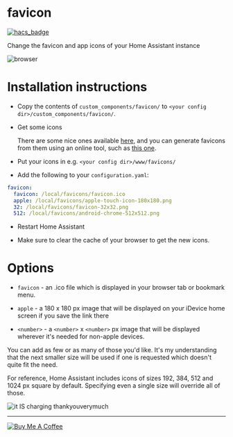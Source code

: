 favicon
=======

[![hacs_badge](https://img.shields.io/badge/HACS-Default-orange.svg)](https://github.com/custom-components/hacs)

Change the favicon and app icons of your Home Assistant instance

![browser](https://user-images.githubusercontent.com/1299821/62975860-ad283a80-be1b-11e9-836a-d58a1732fb21.png)

# Installation instructions

- Copy the contents of `custom_components/favicon/` to `<your config dir>/custom_components/favicon/`.

- Get some icons

  There are some nice ones available [here](https://github.com/home-assistant/home-assistant-assets/tree/master/Alternates), and you can generate favicons from them using an online tool, such as [this one](https://realfavicongenerator.net/).

- Put your icons in e.g. `<your config dir>/www/favicons/`

- Add the following to your `configuration.yaml`:

```yaml
favicon:
  favicon: /local/favicons/favicon.ico
  apple: /local/favicons/apple-touch-icon-180x180.png
  32: /local/favicons/favicon-32x32.png
  512: /local/favicons/android-chrome-512x512.png
```

- Restart Home Assistant

- Make sure to clear the cache of your browser to get the new icons.

# Options

- `favicon` - an .ico file which is displayed in your browser tab or bookmark menu.

- `apple` - a 180 x 180 px image that will be displayed on your iDevice home screen if you save the link there

- `<number>` - a `<number>` x `<number>` px image that will be displayed wherever it's needed for non-apple devices.

You can add as few or as many of those you'd like. It's my understanding that the next smaller size will be used if one is requested which doesn't quite fit the need.

For reference, Home Assistant includes icons of sizes 192, 384, 512 and 1024 px square by default. Specifying even a single size will override all of those.

![it IS charging thankyouverymuch](https://user-images.githubusercontent.com/1299821/62975899-c29d6480-be1b-11e9-9b6b-9d160ef8b439.jpg)

---
<a href="https://www.buymeacoffee.com/uqD6KHCdJ" target="_blank"><img src="https://www.buymeacoffee.com/assets/img/custom_images/white_img.png" alt="Buy Me A Coffee" style="height: auto !important;width: auto !important;" ></a>
